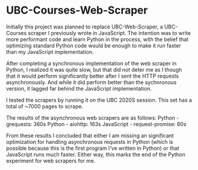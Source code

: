 # UBC-Courses-Web-Scraper
Initially this project was planned to replace UBC-Web-Scraper, a UBC-Courses scraper I previously wrote in JavaScript. The intention was to write more performant code and learn Python in the process, with the belief that optimizing standard Python code would be enough to make it run faster than my JavaScript implementation.

After completing a synchronous implementation of the web scraper in Python, I realized it was quite slow, but that did not deter me as I though that it would perform significantly better after I sent the HTTP requests asynchronously. And while it did perform better than the sychnronous version, it lagged far behind the JavaScript implementation.

I tested the scrapers by running it on the UBC 2020S session. This set has a total of ~7000 pages to scrape. 

The results of the asynchronous web scrapers are as follows:
Python - grequests: 360s
Python - aiohttp: 163s
JavaScript - request-promise: 60s

From these results I concluded that either I am missing an significant optimization for handling asynchronous requests in Python (which is possible because this is the first program I've written in Python) or that JavaScript runs much faster. Either way, this marks the end of the Python experiment for web scrapers for me.
